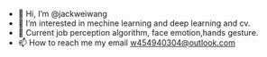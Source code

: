 - 👋 Hi, I’m @jackweiwang
- 👀 I’m interested in mechine learning and deep learning and cv.
- 🌱 Current job perception algorithm, face emotion,hands gesture.
- 📫 How to reach me my email w454940304@outlook.com

<!---
jackweiwang/jackweiwang is a ✨ special ✨ repository because its `README.md` (this file) appears on your GitHub profile.
You can click the Preview link to take a look at your changes.
--->
